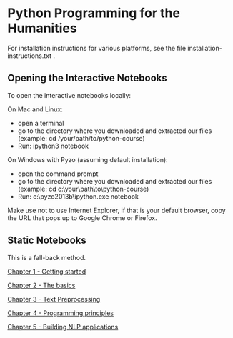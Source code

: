 # Python Programming for the Humanities

For installation instructions for various platforms, see the file installation-instructions.txt .

## Opening the Interactive Notebooks

To open the interactive notebooks locally:

On Mac and Linux:
 - open a terminal
 - go to the directory where you downloaded and extracted our files (example: cd /your/path/to/python-course)
 - Run: ipython3 notebook

On Windows with Pyzo (assuming default installation):
 - open the command prompt
 - go to the directory where you downloaded and extracted our files (example: cd c:\your\path\to\python-course)
 - Run: c:\pyzo2013b\ipython.exe notebook

 Make use not to use Internet Explorer, if that is your default browser, copy the URL that pops up to Google Chrome or Firefox.

## Static Notebooks

This is a fall-back method.

[Chapter 1 - Getting started](http://nbviewer.ipython.org/urls/raw.github.com/fbkarsdorp/python-course/master/Chapter%201%20-%20Getting%20started.ipynb)

[Chapter 2 - The basics](http://nbviewer.ipython.org/urls/raw.github.com/fbkarsdorp/python-course/master/Chapter%202%20-%20The%20basics.ipynb)

[Chapter 3 - Text Preprocessing](http://nbviewer.ipython.org/urls/raw.github.com/fbkarsdorp/python-course/master/Chapter%203%20-%20Text%20Preprocessing.ipynb)

[Chapter 4 - Programming principles](http://nbviewer.ipython.org/urls/raw.github.com/fbkarsdorp/python-course/master/Chapter%204%20-%20Programming%20principles.ipynb)

[Chapter 5 - Building NLP applications](http://nbviewer.ipython.org/urls/raw.github.com/fbkarsdorp/python-course/master/Chapter%25205%2520-%2520Building%2520NLP%2520Applications.ipynb)



